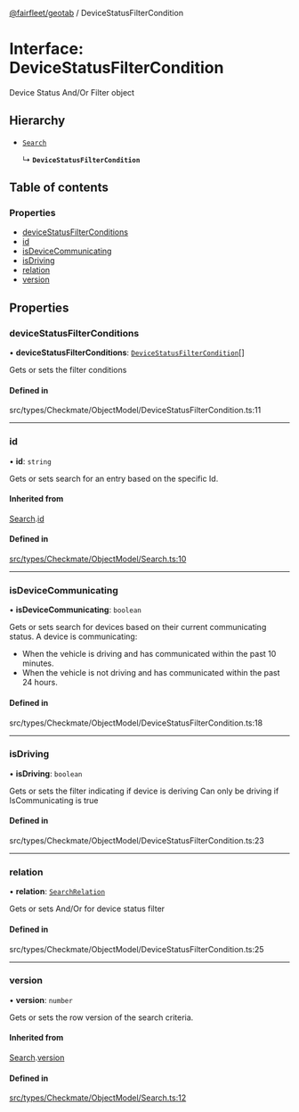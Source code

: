 [@fairfleet/geotab](../README.md) / DeviceStatusFilterCondition

# Interface: DeviceStatusFilterCondition

Device Status And/Or Filter object

## Hierarchy

- [`Search`](Search.md)

  ↳ **`DeviceStatusFilterCondition`**

## Table of contents

### Properties

- [deviceStatusFilterConditions](DeviceStatusFilterCondition.md#devicestatusfilterconditions)
- [id](DeviceStatusFilterCondition.md#id)
- [isDeviceCommunicating](DeviceStatusFilterCondition.md#isdevicecommunicating)
- [isDriving](DeviceStatusFilterCondition.md#isdriving)
- [relation](DeviceStatusFilterCondition.md#relation)
- [version](DeviceStatusFilterCondition.md#version)

## Properties

### deviceStatusFilterConditions

• **deviceStatusFilterConditions**: [`DeviceStatusFilterCondition`](DeviceStatusFilterCondition.md)[]

Gets or sets the filter conditions

#### Defined in

src/types/Checkmate/ObjectModel/DeviceStatusFilterCondition.ts:11

___

### id

• **id**: `string`

Gets or sets search for an entry based on the specific Id.

#### Inherited from

[Search](Search.md).[id](Search.md#id)

#### Defined in

[src/types/Checkmate/ObjectModel/Search.ts:10](https://github.com/fairfleet/geotab/blob/ff38bfc/src/types/Checkmate/ObjectModel/Search.ts#L10)

___

### isDeviceCommunicating

• **isDeviceCommunicating**: `boolean`

Gets or sets search for devices based on their current communicating status.
 A device is communicating:
 - When the vehicle is driving and has communicated within the past 10 minutes.
 - When the vehicle is not driving and has communicated within the past 24 hours.

#### Defined in

src/types/Checkmate/ObjectModel/DeviceStatusFilterCondition.ts:18

___

### isDriving

• **isDriving**: `boolean`

Gets or sets the filter indicating if device is deriving
 Can only be driving if IsCommunicating is true

#### Defined in

src/types/Checkmate/ObjectModel/DeviceStatusFilterCondition.ts:23

___

### relation

• **relation**: [`SearchRelation`](../README.md#searchrelation)

Gets or sets And/Or for device status filter

#### Defined in

src/types/Checkmate/ObjectModel/DeviceStatusFilterCondition.ts:25

___

### version

• **version**: `number`

Gets or sets the row version of the search criteria.

#### Inherited from

[Search](Search.md).[version](Search.md#version)

#### Defined in

[src/types/Checkmate/ObjectModel/Search.ts:12](https://github.com/fairfleet/geotab/blob/ff38bfc/src/types/Checkmate/ObjectModel/Search.ts#L12)
